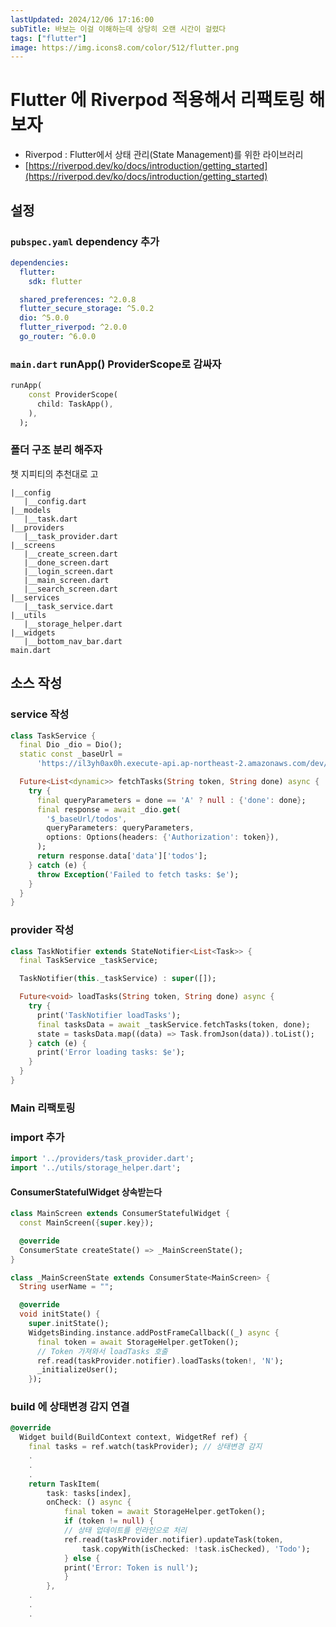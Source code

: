 ```yaml
---
lastUpdated: 2024/12/06 17:16:00
subTitle: 바보는 이걸 이해하는데 상당히 오랜 시간이 걸렸다
tags: ["flutter"]
image: https://img.icons8.com/color/512/flutter.png
---
```


# Flutter 에 Riverpod 적용해서 리팩토링 해보자

- Riverpod : Flutter에서 상태 관리(State Management)를 위한 라이브러리
- [https://riverpod.dev/ko/docs/introduction/getting_started](https://riverpod.dev/ko/docs/introduction/getting_started)

## 설정
### `pubspec.yaml` dependency 추가

```yaml
dependencies:
  flutter:
    sdk: flutter

  shared_preferences: ^2.0.8
  flutter_secure_storage: ^5.0.2
  dio: ^5.0.0
  flutter_riverpod: ^2.0.0
  go_router: ^6.0.0
```

### `main.dart` runApp() ProviderScope로 감싸자

```dart
runApp(
    const ProviderScope(
      child: TaskApp(),
    ),
  );
```

### 폴더 구조 분리 해주자
챗 지피티의 추천대로 고
```
|__config
   |__config.dart
|__models
   |__task.dart
|__providers
   |__task_provider.dart
|__screens
   |__create_screen.dart
   |__done_screen.dart
   |__login_screen.dart
   |__main_screen.dart
   |__search_screen.dart
|__services
   |__task_service.dart
|__utils
   |__storage_helper.dart
|__widgets
   |__bottom_nav_bar.dart
main.dart
```
## 소스 작성 
### service 작성
```dart
class TaskService {
  final Dio _dio = Dio();
  static const _baseUrl =
      'https://il3yh0ax0h.execute-api.ap-northeast-2.amazonaws.com/dev/api/v1';

  Future<List<dynamic>> fetchTasks(String token, String done) async {
    try {
      final queryParameters = done == 'A' ? null : {'done': done};
      final response = await _dio.get(
        '$_baseUrl/todos',
        queryParameters: queryParameters,
        options: Options(headers: {'Authorization': token}),
      );
      return response.data['data']['todos'];
    } catch (e) {
      throw Exception('Failed to fetch tasks: $e');
    }
  }
}
```

### provider 작성
```dart
class TaskNotifier extends StateNotifier<List<Task>> {
  final TaskService _taskService;

  TaskNotifier(this._taskService) : super([]);

  Future<void> loadTasks(String token, String done) async {
    try {
      print('TaskNotifier loadTasks');
      final tasksData = await _taskService.fetchTasks(token, done);
      state = tasksData.map((data) => Task.fromJson(data)).toList();
    } catch (e) {
      print('Error loading tasks: $e');
    }
  }
}
```

### Main 리팩토링
### import 추가
```dart
import '../providers/task_provider.dart';
import '../utils/storage_helper.dart';
```

#### ConsumerStatefulWidget 상속받는다
```dart
class MainScreen extends ConsumerStatefulWidget {
  const MainScreen({super.key});

  @override
  ConsumerState createState() => _MainScreenState();
}

class _MainScreenState extends ConsumerState<MainScreen> {
  String userName = "";

  @override
  void initState() {
    super.initState();
    WidgetsBinding.instance.addPostFrameCallback((_) async {
      final token = await StorageHelper.getToken();
      // Token 가져와서 loadTasks 호출
      ref.read(taskProvider.notifier).loadTasks(token!, 'N');
      _initializeUser();
    });
```

### build 에 상태변경 감지 연결
```dart
@override
  Widget build(BuildContext context, WidgetRef ref) {
    final tasks = ref.watch(taskProvider); // 상태변경 감지
    .
    .
    .
    return TaskItem(
        task: tasks[index],
        onCheck: () async {
            final token = await StorageHelper.getToken();
            if (token != null) {
            // 상태 업데이트를 인라인으로 처리
            ref.read(taskProvider.notifier).updateTask(token,
                task.copyWith(isChecked: !task.isChecked), 'Todo');
            } else {
            print('Error: Token is null');
            }
        },
    .
    .
    .
```

